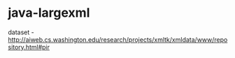 # java-largexml

dataset - http://aiweb.cs.washington.edu/research/projects/xmltk/xmldata/www/repository.html#pir

